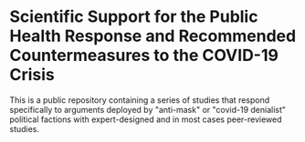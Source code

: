# Scientific Support for the Public Health Response and Recommended Countermeasures to the COVID-19 Crisis

This is a public repository containing a series of studies that respond specifically to arguments deployed by "anti-mask" or "covid-19 denialist" political factions with expert-designed and in most cases peer-reviewed studies.
